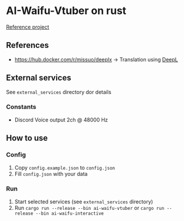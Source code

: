 # AI-Waifu-Vtuber on rust
[Reference project](https://github.com/ardha27/AI-Waifu-Vtuber)

## References
- https://hub.docker.com/r/missuo/deeplx -> Translation using [DeepL](https://www.deepl.com/translator)

## External services
See `external_services` directory dor details

### Constants
* Discord Voice output 2ch @ 48000 Hz

## How to use
### Config
1. Copy `config.example.json` to `config.json`
2. Fill `config.json` with your data

### Run
1. Start selected services (see `external_services` directory)
2. Run `cargo run --release --bin ai-waifu-vtuber` or `cargo run --release --bin ai-waifu-interactive`